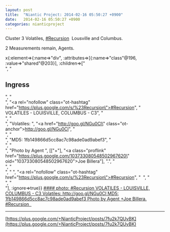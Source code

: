 ```yaml
---
layout: post
title:  "Niantic Project: 2014-02-16 05:50:27 +0900"
date:   2014-02-16 05:50:27 +0900
categories: nianticproject
---
```

Cluster 3 Volatiles,  [#Recursion](https://plus.google.com/s/%23Recursion "")  Lousville and Columbus.

2 Measurements remain, Agents.

x{:element=>{:name=>"div", :attributes=>[{:name=>"class"@196, :value=>"shared"@203}], :children=>["<br />", "<h2>Ingress</h2>", "<br />", "<a rel=\"nofollow\" class=\"ot-hashtag\" href=\"https://plus.google.com/s/%23Recursion\">#Recursion</a>", " VOLATILES - LOUISVILLE, COLUMBUS - C3", "<br />", "<br />", "Volatiles: ", "<a href=\"http://goo.gl/NGu0Cl\" class=\"ot-anchor\">http://goo.gl/NGu0Cl</a>", "<br />", "<br />", "MD5: 1fb149866d5cc8ac7c98ade0ad9abef3", "<br />", "<br />", "Photo by Agent ", [["+"], "<a class=\"proflink\" href=\"https://plus.google.com/103733080548502967620\" oid=\"103733080548502967620\">Joe Billera</a>"], ".", "<br />", "<br />", " ", "<a rel=\"nofollow\" class=\"ot-hashtag\" href=\"https://plus.google.com/s/%23Recursion\">#Recursion</a>", "   ", "<br />", "<br />"], :ignore=>true}}
[#### photo: #Recursion VOLATILES - LOUISVILLE, COLUMBUS - C3
Volatiles: http://goo.gl/NGu0Cl
MD5: 1fb149866d5cc8ac7c98ade0ad9abef3
Photo by Agent +Joe Billera.
#Recursion  ](https://lh4.googleusercontent.com/-K8wXuZwtvEc/Uv_SfPNY0uI/AAAAAAAAi8w/6CfVNV1mnFA/w2048-h1536/20140215_153519.jpg "")
- - -
[https://plus.google.com/+NianticProject/posts/7fu2k7QUvBK](https://plus.google.com/+NianticProject/posts/7fu2k7QUvBK)
